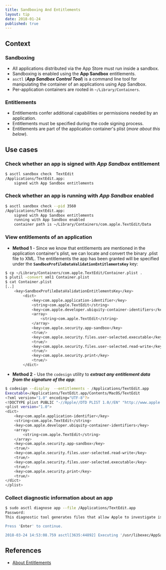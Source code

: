 ```yaml
---
title: Sandboxing And Entitlements
layout: tip
date: 2018-01-24
published: true
---
```


## Context

### Sandboxing
* All applications distributed via the App Store must run inside a sandbox. 
* Sandboxing is enabled using the __App Sandbox__ entitlements.
* ```asctl``` (**_App Sandbox Control Tool_**) is a command line tool for manipulating the container of an applications using App Sandbox. 
* Per-application containers are rooted in ```~/Library/Containers```.


### Entitlements

* Entitlements confer additional capabilities or permissions needed by an application.
* Entitlements must be specified during the code signing process.
* Entitlements are part of the application container's plist (_more about this below_).

## Use cases

### Check whether an app is signed with _App Sandbox_ entitlement
 
```bash
$ asctl sandbox check  TextEdit
/Applications/TextEdit.app:
	signed with App Sandbox entitlements
```

### Check whether an app is running with _App Sandbox_ enabled

```bash
$ asctl sandbox check --pid 3560
/Applications/TextEdit.app:
	signed with App Sandbox entitlements
	running with App Sandbox enabled
	container path is ~/Library/Containers/com.apple.TextEdit/Data
```

### View entitlements of an application

* **Method 1** - Since we know that entitlements are mentioned in the application container's plist, we can locate and convert the binary .plist file to XML. The entitlements the app has been granted will be specified under the **```SandboxProfileDataValidationEntitlementsKey```** key:

```bash
$ cp ~/Library/Containers/com.apple.TextEdit/Container.plist .
$ plutil -convert xml1 Container.plist
$ cat Container.plist
[..]
	<key>SandboxProfileDataValidationEntitlementsKey</key>
		<dict>
			<key>com.apple.application-identifier</key>
			<string>com.apple.TextEdit</string>
			<key>com.apple.developer.ubiquity-container-identifiers</key>
			<array>
				<string>com.apple.TextEdit</string>
			</array>
			<key>com.apple.security.app-sandbox</key>
			<true/>
			<key>com.apple.security.files.user-selected.executable</key>
			<true/>
			<key>com.apple.security.files.user-selected.read-write</key>
			<true/>
			<key>com.apple.security.print</key>
			<true/>
		</dict>
```
* **Method 2** - Use the ```codesign``` utility to __*extract any entitlement data from the signature of the app*__:

```bash
$ codesign --display  --entitlements - /Applications/TextEdit.app
Executable=/Applications/TextEdit.app/Contents/MacOS/TextEdit
<?xml version="1.0" encoding="UTF-8"?>
<!DOCTYPE plist PUBLIC "-//Apple//DTD PLIST 1.0//EN" "http://www.apple.com/DTDs/PropertyList-1.0.dtd">
<plist version="1.0">
<dict>
	<key>com.apple.application-identifier</key>
	<string>com.apple.TextEdit</string>
	<key>com.apple.developer.ubiquity-container-identifiers</key>
	<array>
		<string>com.apple.TextEdit</string>
	</array>
	<key>com.apple.security.app-sandbox</key>
	<true/>
	<key>com.apple.security.files.user-selected.read-write</key>
	<true/>
	<key>com.apple.security.files.user-selected.executable</key>
	<true/>
	<key>com.apple.security.print</key>
	<true/>
</dict>
</plist>
```

### Collect diagnostic information about an app

```bash
$ sudo asctl diagnose app --file /Applications/TextEdit.app
Password:
This diagnostic tool generates files that allow Apple to investigate issues with your computer and help Apple to improve its products. The generated files may contain some of your personal information, which may include, but not be limited to, the serial number or similar unique number for your device, your user name, your file names or your computer name. The information is used by Apple in accordance with its privacy policy (www.apple.com/privacy) and is not shared with any third party. By enabling this diagnostic tool and sending a copy of the generated files to Apple, you are consenting to Apple's use of the content of such files.

Press 'Enter' to continue.

2018-03-24 14:53:08.759 asctl[3635:44892] Executing '/usr/libexec/AppSandbox/container_check.rb --for-user m --stdout'...
```

## References

* [About Entitlements](https://developer.apple.com/library/content/documentation/Miscellaneous/Reference/EntitlementKeyReference/Chapters/AboutEntitlements.html)
